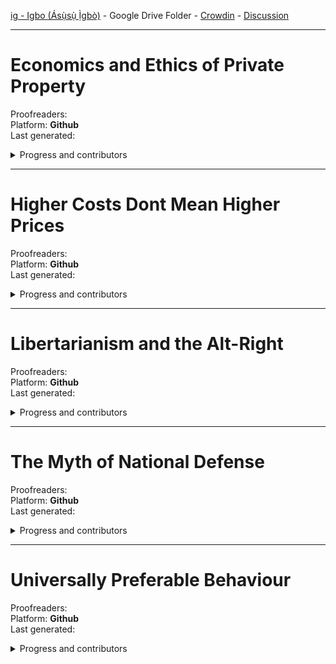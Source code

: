 
[ig - Igbo (Ásụ̀sụ̀ Ị̀gbò)](https://github.com/ancap-ch/from-en/tree/utopian/ig) - Google Drive Folder - [Crowdin](https://crowdin.com/project/ancap-ch/ig) - [Discussion](https://NG.ancap.ch)

---

# Economics and Ethics of Private Property    
Proofreaders:   
Platform: **Github**  
Last generated:  

<details>
  <summary>Progress and contributors</summary>

| file name | translated | reviewed | words | translators | arbitrary | arbitrary |
| - | - | - | - | - | - | - |
| 01_pref2nd_ed.md | :x: | :x: |    210 | | | |
| 02_pref1st_ed.md | :x: | :x: |    400 | | | |
| 03_p01.md | :x: | :x: |    001 | | | |
| 03_p01_ch01_01.md | :x: | :x: | 4k 150 | | | |
| 03_p01_ch01_02.md | :x: | :x: | 4k 650 | | | |
| 03_p01_ch01_03.md | :x: | :x: | 3k 280 | | | |
| 03_p01_ch02_01.md | :x: | :x: | 3k 510 | | | |
| 03_p01_ch02_02.md | :x: | :x: | 2k 590 | | | |
| 03_p01_ch02_03.md | :x: | :x: | 3k 440 | | | |
| 03_p01_ch02_04.md | :x: | :x: | 3k 510 | | | |
| 03_p01_ch02_05.md | :x: | :x: | 3k 280 | | | |
| 03_p01_ch03_01.md | :x: | :x: | 2k 370 | | | |
| 03_p01_ch03_02.md | :x: | :x: | 2k 580 | | | |
| 03_p01_ch03_03.md | :x: | :x: | 2k 820 | | | |
| 03_p01_ch03_04.md | :x: | :x: | 3k 550 | | | |
| 03_p01_ch03_05.md | :x: | :x: | 3k 570 | | | |
| 03_p01_ch04_01.md | :x: | :x: | 4k 300 | | | |
| 03_p01_ch04_02.md | :x: | :x: | 4k 000 | | | |
| 03_p01_ch05_01.md | :x: | :x: | 2k 400 | | | |
| 03_p01_ch05_02.md | :x: | :x: | 3k 470 | | | |
| 03_p01_ch05_03.md | :x: | :x: | 3k 920 | | | |
| 03_p01_ch05_04.md | :x: | :x: | 2k 930 | | | |
| 03_p01_ch06_01.md | :x: | :x: | 2k 940 | | | |
| 03_p01_ch06_02.md | :x: | :x: | 4k 530 | | | |
| 03_p01_ch06_03.md | :x: | :x: | 3k 860 | | | |
| 03_p01_ch07_01.md | :x: | :x: | 2k 830 | | | |
| 03_p01_ch07_02.md | :x: | :x: | 3k 260 | | | |
| 03_p01_ch07_03.md | :x: | :x: | 2k 950 | | | |
| 03_p01_ch07_04.md | :x: | :x: | 2k 660 | | | |
| 03_p01_ch07_05.md | :x: | :x: | 3k 620 | | | |
| 03_p01_ch07_06.md | :x: | :x: | 3k 600 | | | |
| 03_p01_ch08.md | :x: | :x: | 2k 430 | | | |
| 03_p02.md | :x: | :x: |    001 | | | |
| 03_p02_ch09.md | :x: | :x: | 010 | | | |
| 03_p02_ch09_01.md | :x: | :x: | 400 | | | |
| 03_p02_ch09_02.md | :x: | :x: | 4k 490 | | | |
| 03_p02_ch09_03_01.md | :x: | :x: | 2k 720 | | | |
| 03_p02_ch09_03_02.md | :x: | :x: | 3k 050 | | | |
| 03_p02_ch09_04.md | :x: | :x: | 200 | | | |
| 03_p02_ch10.md | :x: | :x: | 3k 220 | | | |
| 03_p02_ch11.md | :x: | :x: | 10 | | | |
| 03_p02_ch11_1.md | :x: | :x: | 2k 430 | | | |
| 03_p02_ch11_2.md | :x: | :x: | 4k 290 | | | |
| 03_p02_ch11_3.md | :x: | :x: | 3k 200 | | | |
| 03_p02_ch12.md | :x: | :x: | 2k 890 | | | |
| 03_p02_ch13.md | :x: | :x: | 2k 560 | | | |
| 03_p02_ch14.md | :x: | :x: | 10 | | | |
| 03_p02_ch14_1.md | :x: | :x: | 2k 760 | | | |
| 03_p02_ch14_2.md | :x: | :x: | 4k 290 | | | |
| 03_p02_ch14_3.md | :x: | :x: | 4k 780 | | | |
| < more files to be added > | 

</details>



---

# Higher Costs Dont Mean Higher Prices    
Proofreaders:   
Platform: **Github**  
Last generated:  

<details>
  <summary>Progress and contributors</summary>

| file name | translated | reviewed | words | translators | arbitrary | arbitrary |
| - | - | - | - | - | - | - |
| essay.md | :x: | :x: | 1k 220 | | | | | |

</details>

---

# Libertarianism and the Alt-Right    
Proofreaders:   
Platform: **Github**  
Last generated:  

<details>
  <summary>Progress and contributors</summary>

| file name | translated | reviewed | words | translators | arbitrary | arbitrary |
| - | - | - | - | - | - | - |
| 01_speech.md | :x: | :x: | 7k 100 | | | | | |

</details>


---

# The Myth of National Defense    
Proofreaders:   
Platform: **Github**  
Last generated:  

<details>
  <summary>Progress and contributors</summary>

| file name | translated | reviewed | words | translators | arbitrary | arbitrary |
| - | - | - | - | - | - | - |
| intro.md | :x: | :x: | 5k 050 | | | | | |
| < more files to be added > | :x: | :x: |  | | | | | |

</details>


---

# Universally Preferable Behaviour    
Proofreaders:   
Platform: **Github**  
Last generated:  

<details>
  <summary>Progress and contributors</summary>

| file name | translated | reviewed | words | translators | arbitrary | arbitrary |
| - | - | - | - | - | - | - |
| p00_ch01_foreword.md | :x: | :x: | 2k 380 | | | | | |
| p00_ch02_intro.md | :x: | :x: | 3k 220 | | | | | |
| p01.md | :x: | :x: |    001 | | | | | |
| p01_ch01_a_framework.md | :x: | :x: | 1k 980 | | | | | |
| p01_ch02_internal.md | :x: | :x: |    540  | | | | | |
| p01_ch03_ethics.md | :x: | :x: | 1k 410 | | | | | |
| p01_ch04_pref.md | :x: | :x: | 2k 040 | | | | | |
| p01_ch05_01_univ.md | :x: | :x: | 1k 520 | | | | | |
| p01_ch05_02_univ.md | :x: | :x: | 3k 090 | | | | | |
| p01_ch06_upb.md | :x: | :x: | 2k 350 | | | | | |
| p01_ch07_init.md | :x: | :x: |    910 | | | | | |
| p01_ch08_lifeboat.md | :x: | :x: | 1k 500 | | | | | |
| p01_ch09_the_beast.md | :x: | :x: | 1k 190 | | | | | |
| p02.md | :x: | :x: |    001 | | | | | |
| p02_ch01_ethical_categories.md | :x: | :x: |    770 | | | | | |
| p02_ch02_.._rape.md | :x: | :x: | 3k 310 | | | | | |
| p02_ch03_.._murder.md | :x: | :x: | 1k 050 | | | | | |
| p02_ch04_.._theft.md | :x: | :x: | 3k 550 | | | | | |
| p02_ch05_.._fraud.md | :x: | :x: |    770 | | | | | |
| p02_ch06_.._lying.md | :x: | :x: |    500 | | | | | |
| p02_ch07_01_.._upb.md | :x: | :x: | 2k 400 | | | | | |
| p02_ch07_02_.._upb.md | :x: | :x: | 1k 110 | | | | | |
| p03.md | :x: | :x: |    001 | | | | | |
| p03_ch01_.._behaviour.md | :x: | :x: |    180 | | | | | |
| p03_ch02_.._revisited.md | :x: | :x: | 1k 200 | | | | | |
| p03_ch03_01_..existence.md | :x: | :x: | 3k 320 | | | | | |
| p03_ch03_02_..existence.md | :x: | :x: | 2k 780 | | | | | |
| p03_ch03_03_..existence.md | :x: | :x: | 2k 260 | | | | | |
| p03_ch04_additional_proofs.md | :x: | :x: |    480 | | | | | |
| p03_ch05_parallels.md | :x: | :x: | 1k 070 | | | | | |
| p04.md | :x: | :x: | 1k 260 | | | | | |
| p05_appendices.md | :x: | :x: |    880 | | | | | |

</details>


